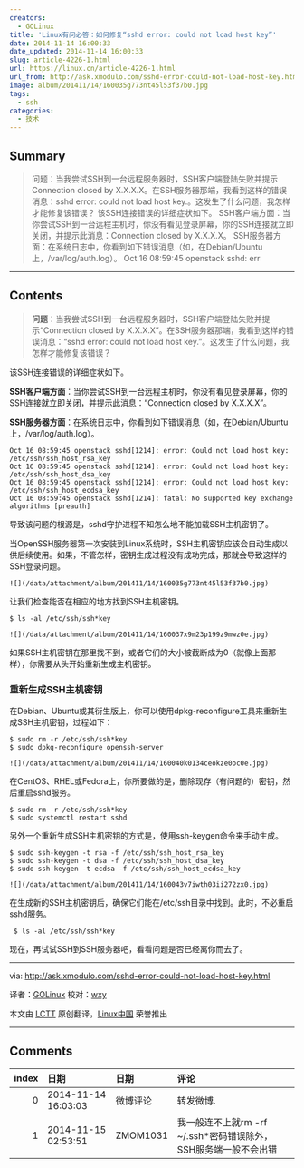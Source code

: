 ```yaml
---
creators:
  - GOLinux
title: 'Linux有问必答：如何修复“sshd error: could not load host key”'
date: 2014-11-14 16:00:33
date_updated: 2014-11-14 16:00:33
slug: article-4226-1.html
url: https://linux.cn/article-4226-1.html
url_from: http://ask.xmodulo.com/sshd-error-could-not-load-host-key.html
image: album/201411/14/160035g773nt45l53f37b0.jpg
tags:
  - ssh
categories:
  - 技术
---
```


## Summary

> 问题：当我尝试SSH到一台远程服务器时，SSH客户端登陆失败并提示Connection closed by X.X.X.X。在SSH服务器那端，我看到这样的错误消息：sshd error: could not load host key.。这发生了什么问题，我怎样才能修复该错误？  该SSH连接错误的详细症状如下。 SSH客户端方面：当你尝试SSH到一台远程主机时，你没有看见登录屏幕，你的SSH连接就立即关闭，并提示此消息：Connection closed by X.X.X.X。 SSH服务器方面：在系统日志中，你看到如下错误消息（如，在Debian/Ubuntu上，/var/log/auth.log）。 Oct 16 08:59:45 openstack sshd: err

***

<!-- more -->

## Contents

> 
> **问题**：当我尝试SSH到一台远程服务器时，SSH客户端登陆失败并提示“Connection closed by X.X.X.X”。在SSH服务器那端，我看到这样的错误消息：“sshd error: could not load host key.”。这发生了什么问题，我怎样才能修复该错误？
> 
> 
> 

该SSH连接错误的详细症状如下。

**SSH客户端方面**：当你尝试SSH到一台远程主机时，你没有看见登录屏幕，你的SSH连接就立即关闭，并提示此消息：“Connection closed by X.X.X.X”。

**SSH服务器方面**：在系统日志中，你看到如下错误消息（如，在Debian/Ubuntu上，/var/log/auth.log）。

```shell
Oct 16 08:59:45 openstack sshd[1214]: error: Could not load host key: /etc/ssh/ssh_host_rsa_key
Oct 16 08:59:45 openstack sshd[1214]: error: Could not load host key: /etc/ssh/ssh_host_dsa_key
Oct 16 08:59:45 openstack sshd[1214]: error: Could not load host key: /etc/ssh/ssh_host_ecdsa_key
Oct 16 08:59:45 openstack sshd[1214]: fatal: No supported key exchange algorithms [preauth]
```

导致该问题的根源是，sshd守护进程不知怎么地不能加载SSH主机密钥了。

当OpenSSH服务器第一次安装到Linux系统时，SSH主机密钥应该会自动生成以供后续使用。如果，不管怎样，密钥生成过程没有成功完成，那就会导致这样的SSH登录问题。

`![](/data/attachment/album/201411/14/160035g773nt45l53f37b0.jpg)`

让我们检查能否在相应的地方找到SSH主机密钥。

```shell
$ ls -al /etc/ssh/ssh*key 
```

`![](/data/attachment/album/201411/14/160037x9m23p199z9mwz0e.jpg)`

如果SSH主机密钥在那里找不到，或者它们的大小被截断成为0（就像上面那样），你需要从头开始重新生成主机密钥。

### 重新生成SSH主机密钥

在Debian、Ubuntu或其衍生版上，你可以使用dpkg-reconfigure工具来重新生成SSH主机密钥，过程如下：

```shell
$ sudo rm -r /etc/ssh/ssh*key
$ sudo dpkg-reconfigure openssh-server 
```

`![](/data/attachment/album/201411/14/160040k0134ceokze0oc0e.jpg)`

在CentOS、RHEL或Fedora上，你所要做的是，删除现存（有问题的）密钥，然后重启sshd服务。

```shell
$ sudo rm -r /etc/ssh/ssh*key
$ sudo systemctl restart sshd
```

另外一个重新生成SSH主机密钥的方式是，使用ssh-keygen命令来手动生成。

```shell
$ sudo ssh-keygen -t rsa -f /etc/ssh/ssh_host_rsa_key
$ sudo ssh-keygen -t dsa -f /etc/ssh/ssh_host_dsa_key
$ sudo ssh-keygen -t ecdsa -f /etc/ssh/ssh_host_ecdsa_key 
```

`![](/data/attachment/album/201411/14/160043v7iwth03ii272zx0.jpg)`

在生成新的SSH主机密钥后，确保它们能在/etc/ssh目录中找到。此时，不必重启sshd服务。

```shell
 $ ls -al /etc/ssh/ssh*key 
```

现在，再试试SSH到SSH服务器吧，看看问题是否已经离你而去了。

---

via: <http://ask.xmodulo.com/sshd-error-could-not-load-host-key.html>

译者：[GOLinux](https://github.com/GOLinux) 校对：[wxy](https://github.com/wxy)

本文由 [LCTT](https://github.com/LCTT/TranslateProject) 原创翻译，[Linux中国](https://linux.cn/) 荣誉推出

***

## Comments

|   index | 日期                | 日期     | 评论                                                            |
|--------:|:--------------------|:---------|:----------------------------------------------------------------|
|       0 | 2014-11-14 16:03:03 | 微博评论 | 转发微博.                                                       |
|       1 | 2014-11-15 02:53:51 | ZMOM1031 | 我一般连不上就rm -rf ~/.ssh*密码错误除外，SSH服务端一般不会出错 |
